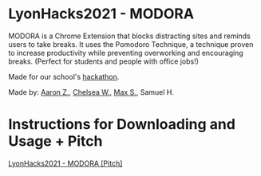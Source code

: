 # LyonHacks2021 - MODORA

MODORA is a Chrome Extension that blocks distracting sites and reminds users to take breaks. It uses the Pomodoro Technique, a technique proven to increase productivity while preventing overworking and encouraging breaks. (Perfect for students and people with office jobs!)

Made for our school's [hackathon](https://devpost.com/software/procrastination-t).

Made by: [Aaron Z.](https://github.com/AAZZAZRON), [Chelsea W.](https://github.com/cheollie), [Max S.](https://github.com/pingu15), Samuel H.

# Instructions for Downloading and Usage + Pitch

[LyonHacks2021 - MODORA [Pitch]](https://docs.google.com/presentation/d/1DHqMQLYiGRoJOVRQKanE_odrVQ2AQ8VPxmpOIqOyPTY/edit?usp=sharing)
 

